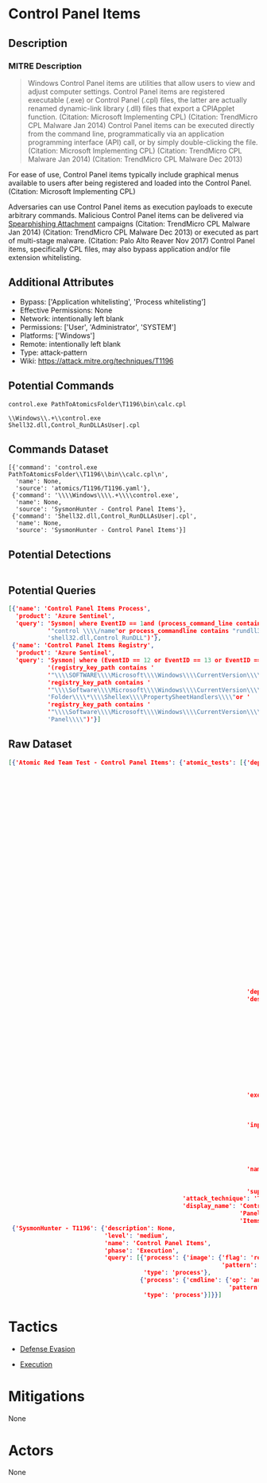 
# Control Panel Items

## Description

### MITRE Description

> Windows Control Panel items are utilities that allow users to view and adjust computer settings. Control Panel items are registered executable (.exe) or Control Panel (.cpl) files, the latter are actually renamed dynamic-link library (.dll) files that export a CPlApplet function. (Citation: Microsoft Implementing CPL) (Citation: TrendMicro CPL Malware Jan 2014) Control Panel items can be executed directly from the command line, programmatically via an application programming interface (API) call, or by simply double-clicking the file. (Citation: Microsoft Implementing CPL) (Citation: TrendMicro CPL Malware Jan 2014) (Citation: TrendMicro CPL Malware Dec 2013)

For ease of use, Control Panel items typically include graphical menus available to users after being registered and loaded into the Control Panel. (Citation: Microsoft Implementing CPL)

Adversaries can use Control Panel items as execution payloads to execute arbitrary commands. Malicious Control Panel items can be delivered via [Spearphishing Attachment](https://attack.mitre.org/techniques/T1193) campaigns (Citation: TrendMicro CPL Malware Jan 2014) (Citation: TrendMicro CPL Malware Dec 2013) or executed as part of multi-stage malware. (Citation: Palo Alto Reaver Nov 2017) Control Panel items, specifically CPL files, may also bypass application and/or file extension whitelisting.

## Additional Attributes

* Bypass: ['Application whitelisting', 'Process whitelisting']
* Effective Permissions: None
* Network: intentionally left blank
* Permissions: ['User', 'Administrator', 'SYSTEM']
* Platforms: ['Windows']
* Remote: intentionally left blank
* Type: attack-pattern
* Wiki: https://attack.mitre.org/techniques/T1196

## Potential Commands

```
control.exe PathToAtomicsFolder\T1196\bin\calc.cpl

\\Windows\\.+\\control.exe
Shell32.dll,Control_RunDLLAsUser|.cpl
```

## Commands Dataset

```
[{'command': 'control.exe PathToAtomicsFolder\\T1196\\bin\\calc.cpl\n',
  'name': None,
  'source': 'atomics/T1196/T1196.yaml'},
 {'command': '\\\\Windows\\\\.+\\\\control.exe',
  'name': None,
  'source': 'SysmonHunter - Control Panel Items'},
 {'command': 'Shell32.dll,Control_RunDLLAsUser|.cpl',
  'name': None,
  'source': 'SysmonHunter - Control Panel Items'}]
```

## Potential Detections

```json

```

## Potential Queries

```json
[{'name': 'Control Panel Items Process',
  'product': 'Azure Sentinel',
  'query': 'Sysmon| where EventID == 1and (process_command_line contains '
           '"control \\\\/name"or process_commandline contains "rundll32 '
           'shell32.dll,Control_RunDLL")'},
 {'name': 'Control Panel Items Registry',
  'product': 'Azure Sentinel',
  'query': 'Sysmon| where (EventID == 12 or EventID == 13 or EventID == 14)and '
           '(registry_key_path contains '
           '"\\\\SOFTWARE\\\\Microsoft\\\\Windows\\\\CurrentVersion\\\\Explorer\\\\ControlPanel\\\\NameSpace"or '
           'registry_key_path contains '
           '"\\\\Software\\\\Microsoft\\\\Windows\\\\CurrentVersion\\\\Controls '
           'Folder\\\\*\\\\Shellex\\\\PropertySheetHandlers\\\\"or '
           'registry_key_path contains '
           '"\\\\Software\\\\Microsoft\\\\Windows\\\\CurrentVersion\\\\Control '
           'Panel\\\\")'}]
```

## Raw Dataset

```json
[{'Atomic Red Team Test - Control Panel Items': {'atomic_tests': [{'dependencies': [{'description': 'Cpl '
                                                                                                    'file '
                                                                                                    'must '
                                                                                                    'exist '
                                                                                                    'on '
                                                                                                    'disk '
                                                                                                    'at '
                                                                                                    'specified '
                                                                                                    'location '
                                                                                                    '(#{cpl_file_path})\n',
                                                                                     'get_prereq_command': 'New-Item '
                                                                                                           '-Type '
                                                                                                           'Directory '
                                                                                                           '(split-path '
                                                                                                           '#{cpl_file_path}) '
                                                                                                           '-ErrorAction '
                                                                                                           'ignore '
                                                                                                           '| '
                                                                                                           'Out-Null\n'
                                                                                                           'Invoke-WebRequest '
                                                                                                           '"https://github.com/redcanaryco/atomic-red-team/raw/master/atomics/T1196/bin/calc.cpl" '
                                                                                                           '-OutFile '
                                                                                                           '"#{cpl_file_path}"\n',
                                                                                     'prereq_command': 'if '
                                                                                                       '(Test-Path '
                                                                                                       '#{cpl_file_path}) '
                                                                                                       '{exit '
                                                                                                       '0} '
                                                                                                       'else '
                                                                                                       '{exit '
                                                                                                       '1}\n'}],
                                                                   'dependency_executor_name': 'powershell',
                                                                   'description': 'This '
                                                                                  'test '
                                                                                  'simulates '
                                                                                  'an '
                                                                                  'adversary '
                                                                                  'leveraging '
                                                                                  'control.exe\n'
                                                                                  'Upon '
                                                                                  'execution '
                                                                                  'calc.exe '
                                                                                  'will '
                                                                                  'be '
                                                                                  'launched\n',
                                                                   'executor': {'command': 'control.exe '
                                                                                           '#{cpl_file_path}\n',
                                                                                'elevation_required': False,
                                                                                'name': 'command_prompt'},
                                                                   'input_arguments': {'cpl_file_path': {'default': 'PathToAtomicsFolder\\T1196\\bin\\calc.cpl',
                                                                                                         'description': 'path '
                                                                                                                        'to '
                                                                                                                        'cpl '
                                                                                                                        'file',
                                                                                                         'type': 'path'}},
                                                                   'name': 'Control '
                                                                           'Panel '
                                                                           'Items',
                                                                   'supported_platforms': ['windows']}],
                                                 'attack_technique': 'T1196',
                                                 'display_name': 'Control '
                                                                 'Panel '
                                                                 'Items'}},
 {'SysmonHunter - T1196': {'description': None,
                           'level': 'medium',
                           'name': 'Control Panel Items',
                           'phase': 'Execution',
                           'query': [{'process': {'image': {'flag': 'regex',
                                                            'pattern': '\\\\Windows\\\\.+\\\\control.exe'}},
                                      'type': 'process'},
                                     {'process': {'cmdline': {'op': 'and',
                                                              'pattern': 'Shell32.dll,Control_RunDLLAsUser|.cpl'}},
                                      'type': 'process'}]}}]
```

# Tactics


* [Defense Evasion](../tactics/Defense-Evasion.md)

* [Execution](../tactics/Execution.md)
    

# Mitigations

None

# Actors

None
